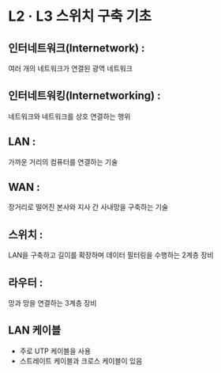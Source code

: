 # L2 · L3 스위치 구축 기초
## 인터네트워크(Internetwork) : 
여러 개의 네트워크가 연결된 광역 네트워크

## 인터네트워킹(Internetworking) : 
네트워크와 네트워크를 상호 연결하는 행위

## LAN :
가까운 거리의 컴퓨터를 연결하는 기술

## WAN :
장거리로 떨어진 본사와 지사 간 사내망을 구축하는 기술

## 스위치 : 
LAN을 구축하고 길이를 확장하며 데이터 필터링을 수행하는 2계층 장비

## 라우터 : 
망과 망을 연결하는 3계층 장비

## LAN 케이블
- 주로 UTP 케이블을 사용
- 스트레이트 케이블과 크로스 케이블이 있음